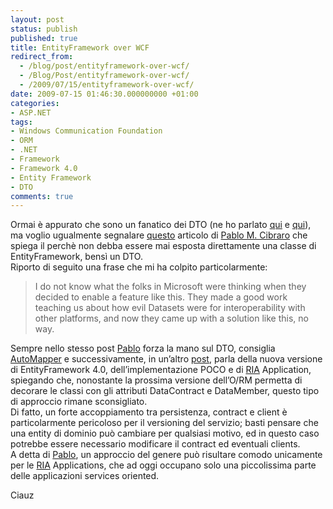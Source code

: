 ```yaml
---
layout: post
status: publish
published: true
title: EntityFramework over WCF
redirect_from: 
  - /blog/post/entityframework-over-wcf/
  - /Blog/Post/entityframework-over-wcf/
  - /2009/07/15/entityframework-over-wcf/
date: 2009-07-15 01:46:30.000000000 +01:00
categories:
- ASP.NET
tags:
- Windows Communication Foundation
- ORM
- .NET
- Framework
- Framework 4.0
- Entity Framework
- DTO
comments: true
---
```

<p>Ormai è appurato che sono un fanatico dei DTO (ne ho parlato <a title="Uso dei DTO (Data Transfer Object)" href="http://imperugo.tostring.it/Blog/Post/DTO-IL-e-Reflection-nelle-nostre-applicazioni" target="_blank">qui</a> e <a title="AutoMapper" href="http://imperugo.tostring.it/Blog/Post/DTO-e-AutoMapper" target="_blank">qui</a>), ma voglio ugualmente segnalare <a title="A bad idea to use EF entities over wcf" href="http://weblogs.asp.net/cibrax/archive/2009/06/25/a-bad-idea-ef-entities-over-wcf.aspx" rel="nofollow" target="_blank">questo</a> articolo di <a title="Pablo M. Cibraro" href="http://weblogs.asp.net/cibrax/default.aspx" rel="nofollow" target="_blank">Pablo M. Cibraro</a> che spiega il perchè non debba essere mai esposta direttamente una classe di EntityFramework, bensì un DTO.     <br />Riporto di seguito una frase che mi ha colpito particolarmente:</p>  <blockquote>   <p>I do not know what the folks in Microsoft were thinking when they decided to enable a feature like this. They made a good work teaching us about how evil Datasets were for interoperability with other platforms, and now they came up with a solution like this, no way.</p> </blockquote>  <p>Sempre nello stesso post <a title="Pablo M. Cibraro" href="http://weblogs.asp.net/cibrax/default.aspx" rel="nofollow" target="_blank">Pablo</a> forza la mano sul DTO, consiglia <a href="http://automapper.codeplex.com/" rel="nofollow" target="_blank">AutoMapper</a> e successivamente, in un’altro <a title="A bad idea use EF entities over wcf part II" href="http://weblogs.asp.net/cibrax/archive/2009/07/13/a-bad-idea-ef-entities-over-wcf-part-ii.aspx" rel="nofollow" target="_blank">post</a>, parla della nuova versione di EntityFramework 4.0, dell’implementazione POCO e di <a title="Rich Internet Application" href="http://it.wikipedia.org/wiki/Rich_Internet_application" rel="nofollow" target="_blank">RIA</a> Application, spiegando che, nonostante la prossima versione dell’O/RM permetta di decorare le classi con gli attributi DataContract e DataMember, questo tipo di approccio rimane sconsigliato.     <br />Di fatto, un forte accoppiamento tra persistenza, contract e client è particolarmente pericoloso per il versioning del servizio; basti pensare che una entity di dominio può cambiare per qualsiasi motivo, ed in questo caso potrebbe essere necessario modificare il contract ed eventuali clients.     <br />A detta di <a title="Pablo M. Cibraro" href="http://weblogs.asp.net/cibrax/default.aspx" rel="nofollow" target="_blank">Pablo</a>, un approccio del genere può risultare comodo unicamente per le <a title="Rich Internet Application" href="http://it.wikipedia.org/wiki/Rich_Internet_application" rel="nofollow" target="_blank">RIA</a> Applications, che ad oggi occupano solo una piccolissima parte delle applicazioni services oriented.</p>  <p>Ciauz</p>
